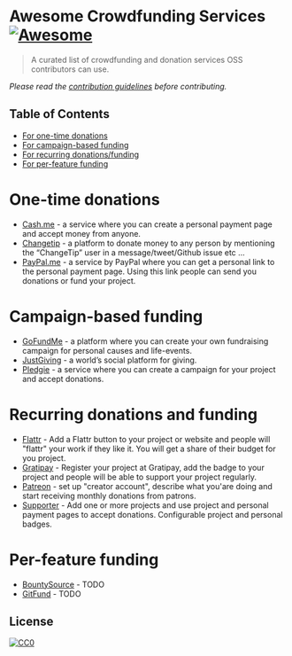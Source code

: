 # Awesome Crowdfunding Services [![Awesome](https://cdn.rawgit.com/sindresorhus/awesome/d7305f38d29fed78fa85652e3a63e154dd8e8829/media/badge.svg)](https://github.com/sindresorhus/awesome)

> A curated list of crowdfunding and donation services OSS contributors can use.

*Please read the [contribution guidelines](contributing.md) before contributing.*

## Table of Contents

- [For one-time donations](#one-time-donations)
- [For campaign-based funding](#campaign-based-funding)
- [For recurring donations/funding](#recurring-donations-and-funding)
- [For per-feature funding](#per-feature-funding)

# One-time donations

- [Cash.me](https://cash.me/) - a service where you can create a personal payment page and accept money from anyone.
- [Changetip](https://www.changetip.com/) - a platform to donate money to any person by mentioning the “ChangeTip” user in a message/tweet/Github issue etc ...
- [PayPal.me](https://www.paypal.me/) - a service by PayPal where you can get a personal link to the personal payment page. Using this link people can send you donations or fund your project.


# Campaign-based funding

- [GoFundMe](https://www.gofundme.com) - a platform where you can create your own fundraising campaign for personal causes and life-events.
- [JustGiving](https://www.justgiving.com) - a world’s social platform for giving.
- [Pledgie](https://pledgie.com) - a service where you can create a campaign for your project and accept donations.

# Recurring donations and funding

- [Flattr](https://flattr.com/) - Add a Flattr button to your project or website and people will "flattr" your work if they like it. You will get a share of their budget for you project.
- [Gratipay](https://gratipay.com/) - Register your project at Gratipay, add the badge to your project and people will be able to support your project regularly.
- [Patreon](https://www.patreon.com/) - set up "creator account", describe what you'are doing and start receiving monthly donations from patrons.
- [Supporter](https://supporter.60devs.com) - Add one or more projects and use project and personal payment pages to accept donations. Configurable project and personal badges.

# Per-feature funding

- [BountySource](https://www.bountysource.com/) - TODO
- [GitFund](http://www.gitfund.org/) - TODO

## License

[![CC0](http://mirrors.creativecommons.org/presskit/buttons/88x31/svg/cc-zero.svg)](https://creativecommons.org/publicdomain/zero/1.0/)